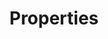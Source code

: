 ---
content-type: "embed-structure"
key: "properties-object"

title: "Properties"
description: "A properties object contains the properties necessary to complete a connection step. Returned within a source or destination object, these properties provide information about the configuration status of the connection."

object-attributes:
  - name: "name"
    type: "string"
    description: "The name of the property."

  - name: "required_to_be_fully_configured"
    type: "boolean"
    description: "If `true`, the property is required for complete configuration."

  - name: "provided"
    type: "boolean"
    description: "If `true`, the property has been provided."

  - name: "is_credential"
    type: "boolean"
    description: "If `true`, the property is a credential or otherwise sensitive data."

  - name: "system_provided"
    type: "boolean"
    description: "If `true`, the system provides this property."
---